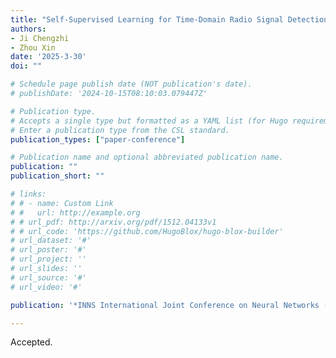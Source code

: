 ```yaml
---
title: "Self-Supervised Learning for Time-Domain Radio Signal Detection"
authors:
- Ji Chengzhi
- Zhou Xin
date: '2025-3-30'
doi: ""

# Schedule page publish date (NOT publication's date).
# publishDate: '2024-10-15T08:10:03.079447Z'

# Publication type.
# Accepts a single type but formatted as a YAML list (for Hugo requirements).
# Enter a publication type from the CSL standard.
publication_types: ["paper-conference"]

# Publication name and optional abbreviated publication name.
publication: ""
publication_short: ""

# links:
# # - name: Custom Link
# #   url: http://example.org
# # url_pdf: http://arxiv.org/pdf/1512.04133v1
# # url_code: 'https://github.com/HugoBlox/hugo-blox-builder'
# url_dataset: '#'
# url_poster: '#'
# url_project: ''
# url_slides: ''
# url_source: '#'
# url_video: '#'

publication: '*INNS International Joint Conference on Neural Networks (IJCNN) 2025*'

---
```

Accepted.